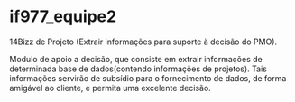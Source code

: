# if977_equipe2

14Bizz de Projeto (Extrair informações para suporte à decisão do PMO).

Modulo de apoio a decisão, que consiste em extrair informações de determinada base de dados(contendo informações de projetos). Tais informações servirão de subsídio para o fornecimento de dados, de forma amigável ao cliente, e permita uma excelente decisão.
